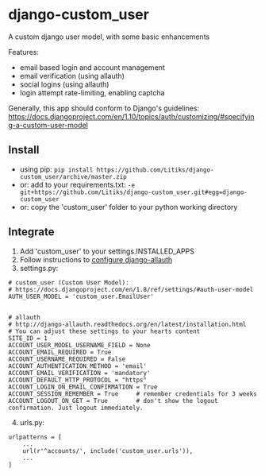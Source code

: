 # django-custom_user
A custom django user model, with some basic enhancements

Features:
- email based login and account management
- email verification (using allauth)
- social logins (using allauth)
- login attempt rate-limiting, enabling captcha

Generally, this app should conform to Django's guidelines: 
https://docs.djangoproject.com/en/1.10/topics/auth/customizing/#specifying-a-custom-user-model


Install
-------

- using pip: `pip install https://github.com/Litiks/django-custom_user/archive/master.zip`
- or: add to your requirements.txt: `-e git+https://github.com/Litiks/django-custom_user.git#egg=django-custom_user`
- or: copy the 'custom_user' folder to your python working directory


Integrate
---------

1. Add 'custom_user' to your settings.INSTALLED_APPS
2. Follow instructions to [configure django-allauth](https://django-allauth.readthedocs.io/en/latest/installation.html)
3. settings.py:
```
# custom_user (Custom User Model):
# https://docs.djangoproject.com/en/1.8/ref/settings/#auth-user-model
AUTH_USER_MODEL = 'custom_user.EmailUser'


# allauth
# http://django-allauth.readthedocs.org/en/latest/installation.html
# You can adjust these settings to your hearts content
SITE_ID = 1
ACCOUNT_USER_MODEL_USERNAME_FIELD = None
ACCOUNT_EMAIL_REQUIRED = True
ACCOUNT_USERNAME_REQUIRED = False
ACCOUNT_AUTHENTICATION_METHOD = 'email'
ACCOUNT_EMAIL_VERIFICATION = 'mandatory'
ACCOUNT_DEFAULT_HTTP_PROTOCOL = "https"
ACCOUNT_LOGIN_ON_EMAIL_CONFIRMATION = True
ACCOUNT_SESSION_REMEMBER = True     # remember credentials for 3 weeks
ACCOUNT_LOGOUT_ON_GET = True        # don't show the logout confirmation. Just logout immediately.
```
4. urls.py:
```
urlpatterns = [
    ...
    url(r'^accounts/', include('custom_user.urls')),
    ...
]
```

